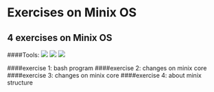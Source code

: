 # Exercises on Minix OS

## 4 exercises on Minix OS
####Tools:
       ![](http://wiki.minix3.org/lib/tpl/minix3c/images/main-logo.png) 
       ![](https://tiswww.case.edu/php/chet/img/bash-logo-web.png) 
       ![](https://eclipse.org/eclipse.org-common/themes/solstice/public/images/logo/eclipse-426x100.png) 


####exercise 1:
bash program
####exercise 2:
changes on minix core
####exercise 3:
changes on minix core
####exercise 4:
about minix structure